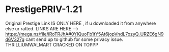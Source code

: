 # PrestigePRIV-1.21
Original Prestige Link IS ONLY HERE , if u downloaded it from anywhere else ur ratted.
LINKS ARE HERE --> https://mega.nz/file/iRoTRJhA#0YIQuoFb1tY5At6jopVndL7xzyQ_URZE6gN9d6V327g
cant send up to github for some privacy issue. THRILLIUMWALMART CRACKED ON TOPPP
